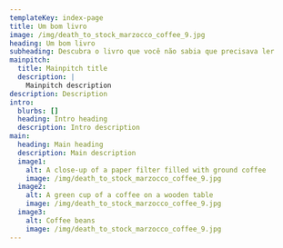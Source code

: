 ```yaml
---
templateKey: index-page
title: Um bom livro
image: /img/death_to_stock_marzocco_coffee_9.jpg
heading: Um bom livro
subheading: Descubra o livro que você não sabia que precisava ler
mainpitch:
  title: Mainpitch title
  description: |
    Mainpitch description
description: Description
intro:
  blurbs: []
  heading: Intro heading
  description: Intro description
main:
  heading: Main heading
  description: Main description
  image1:
    alt: A close-up of a paper filter filled with ground coffee
    image: /img/death_to_stock_marzocco_coffee_9.jpg
  image2:
    alt: A green cup of a coffee on a wooden table
    image: /img/death_to_stock_marzocco_coffee_9.jpg
  image3:
    alt: Coffee beans
    image: /img/death_to_stock_marzocco_coffee_9.jpg
---
```

